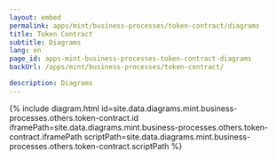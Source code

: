 ```yaml
---
layout: embed
permalink: apps/mint/business-processes/token-contract/diagrams
title: Token Contract
subtitle: Diagrams
lang: en
page_id: apps-mint-business-processes-token-contract-diagrams
backUrl: /apps/mint/business-processes/token-contract/

description: Diagrams
---
```

{% include diagram.html id=site.data.diagrams.mint.business-processes.others.token-contract.id iframePath=site.data.diagrams.mint.business-processes.others.token-contract.iframePath scriptPath=site.data.diagrams.mint.business-processes.others.token-contract.scriptPath %}